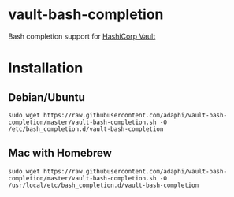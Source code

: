 # vault-bash-completion

Bash completion support for [HashiCorp Vault](https://www.vaultproject.io/)

# Installation

## Debian/Ubuntu

```
sudo wget https://raw.githubusercontent.com/adaphi/vault-bash-completion/master/vault-bash-completion.sh -O /etc/bash_completion.d/vault-bash-completion
```

## Mac with Homebrew

```
sudo wget https://raw.githubusercontent.com/adaphi/vault-bash-completion/master/vault-bash-completion.sh -O /usr/local/etc/bash_completion.d/vault-bash-completion
```

